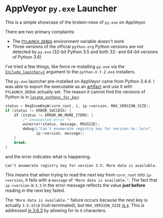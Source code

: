 # AppVeyor `py.exe` Launcher

This is a simple showcase of the broken-ness of `py.exe` on AppVeyor.

There are two primary complaints:

- The [`PYLAUNCH_DEBUG`][1] environment variable doesn't work
- Three versions of the official `python.org` Python versions are
  not detected by `py.exe` (32-bit Python 3.5 and both 32- and
  64-bit versions of Python 3.6)

I've tried a few things, like force re-installing `py.exe` via
the [`Include_launcher=1`][2] argument to the `python-X.Y.Z.exe`
installers.

The `py.exe` launcher pre-installed on AppVeyor came from
Python 3.4.4. I was able to export the executable as an [artifact][4] and
use it with `PYLAUNCH_DEBUG` actually set. The reason it cannot find
the versions of Python is in [`locate_pythons_for_key`][3]:

```c
status = RegEnumKeyW(core_root, i, ip->version, MAX_VERSION_SIZE);
if (status != ERROR_SUCCESS) {
    if (status != ERROR_NO_MORE_ITEMS) {
        /* unexpected error */
        winerror(status, message, MSGSIZE);
        debug(L"Can't enumerate registry key for version %s: %s\n",
              ip->version, message);
    }
    break;
}
```

and the error indicates what is happening.

```
Can't enumerate registry key for version 3.5: More data is available.
```

This means that when trying to read the next key from `core_root`
into `ip->version`, it fails with a `message` of `"More data is available."`.
The fact that `ip->version` is `3.5` in the error message reflects the
value **just before** reading in the next key failed.

The `"More data is available."` failure occurs because the next key is
actually `3.5-32\0` (null-terminated), but `MAX_VERSION_SIZE`
[is `4`][6]. This is addressed [in 3.6.3][5] by allowing for to `8`
characters.

[1]: https://docs.python.org/3/using/windows.html#diagnostics
[2]: https://docs.python.org/3/using/windows.html#installing-without-ui
[3]: https://github.com/python/cpython/blob/v3.4.4/PC/launcher.c#L215-L216
[4]: https://ci.appveyor.com/project/jonparrott/nox/build/1.0.298.master/job/bf75a49xokfko86v/artifacts
[5]: https://github.com/python/cpython/blob/v3.6.3/PC/launcher.c#L166
[6]: https://github.com/python/cpython/blob/v3.4.4/PC/launcher.c#L142
